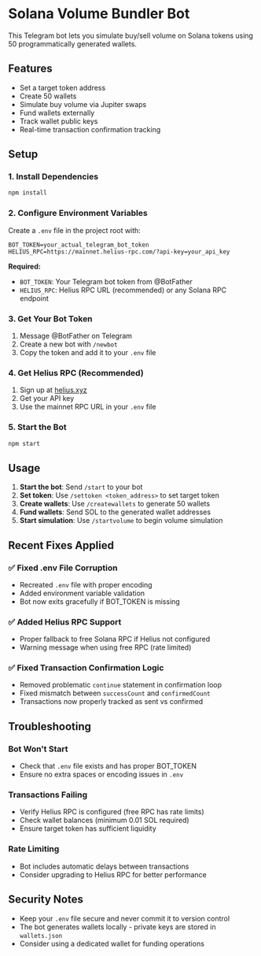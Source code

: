
# Solana Volume Bundler Bot

This Telegram bot lets you simulate buy/sell volume on Solana tokens using 50 programmatically generated wallets.

## Features
- Set a target token address
- Create 50 wallets
- Simulate buy volume via Jupiter swaps
- Fund wallets externally
- Track wallet public keys
- Real-time transaction confirmation tracking

## Setup

### 1. Install Dependencies
```bash
npm install
```

### 2. Configure Environment Variables
Create a `.env` file in the project root with:

```env
BOT_TOKEN=your_actual_telegram_bot_token
HELIUS_RPC=https://mainnet.helius-rpc.com/?api-key=your_api_key
```

**Required:**
- `BOT_TOKEN`: Your Telegram bot token from @BotFather
- `HELIUS_RPC`: Helius RPC URL (recommended) or any Solana RPC endpoint

### 3. Get Your Bot Token
1. Message @BotFather on Telegram
2. Create a new bot with `/newbot`
3. Copy the token and add it to your `.env` file

### 4. Get Helius RPC (Recommended)
1. Sign up at [helius.xyz](https://helius.xyz)
2. Get your API key
3. Use the mainnet RPC URL in your `.env` file

### 5. Start the Bot
```bash
npm start
```

## Usage

1. **Start the bot**: Send `/start` to your bot
2. **Set token**: Use `/settoken <token_address>` to set target token
3. **Create wallets**: Use `/createwallets` to generate 50 wallets
4. **Fund wallets**: Send SOL to the generated wallet addresses
5. **Start simulation**: Use `/startvolume` to begin volume simulation

## Recent Fixes Applied

### ✅ Fixed .env File Corruption
- Recreated `.env` file with proper encoding
- Added environment variable validation
- Bot now exits gracefully if BOT_TOKEN is missing

### ✅ Added Helius RPC Support
- Proper fallback to free Solana RPC if Helius not configured
- Warning message when using free RPC (rate limited)

### ✅ Fixed Transaction Confirmation Logic
- Removed problematic `continue` statement in confirmation loop
- Fixed mismatch between `successCount` and `confirmedCount`
- Transactions now properly tracked as sent vs confirmed

## Troubleshooting

### Bot Won't Start
- Check that `.env` file exists and has proper BOT_TOKEN
- Ensure no extra spaces or encoding issues in `.env`

### Transactions Failing
- Verify Helius RPC is configured (free RPC has rate limits)
- Check wallet balances (minimum 0.01 SOL required)
- Ensure target token has sufficient liquidity

### Rate Limiting
- Bot includes automatic delays between transactions
- Consider upgrading to Helius RPC for better performance

## Security Notes

- Keep your `.env` file secure and never commit it to version control
- The bot generates wallets locally - private keys are stored in `wallets.json`
- Consider using a dedicated wallet for funding operations
